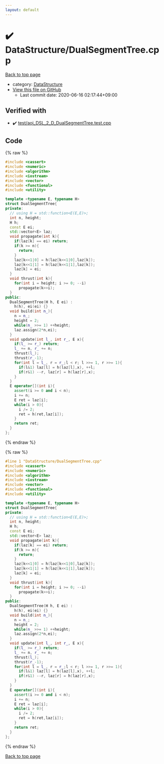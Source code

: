 ```yaml
---
layout: default
---
```


<!-- mathjax config similar to math.stackexchange -->
<script type="text/javascript" async
  src="https://cdnjs.cloudflare.com/ajax/libs/mathjax/2.7.5/MathJax.js?config=TeX-MML-AM_CHTML">
</script>
<script type="text/x-mathjax-config">
  MathJax.Hub.Config({
    TeX: { equationNumbers: { autoNumber: "AMS" }},
    tex2jax: {
      inlineMath: [ ['$','$'] ],
      processEscapes: true
    },
    "HTML-CSS": { matchFontHeight: false },
    displayAlign: "left",
    displayIndent: "2em"
  });
</script>

<script type="text/javascript" src="https://cdnjs.cloudflare.com/ajax/libs/jquery/3.4.1/jquery.min.js"></script>
<script src="https://cdn.jsdelivr.net/npm/jquery-balloon-js@1.1.2/jquery.balloon.min.js" integrity="sha256-ZEYs9VrgAeNuPvs15E39OsyOJaIkXEEt10fzxJ20+2I=" crossorigin="anonymous"></script>
<script type="text/javascript" src="../../assets/js/copy-button.js"></script>
<link rel="stylesheet" href="../../assets/css/copy-button.css" />


# :heavy_check_mark: DataStructure/DualSegmentTree.cpp

<a href="../../index.html">Back to top page</a>

* category: <a href="../../index.html#5e248f107086635fddcead5bf28943fc">DataStructure</a>
* <a href="{{ site.github.repository_url }}/blob/master/DataStructure/DualSegmentTree.cpp">View this file on GitHub</a>
    - Last commit date: 2020-06-16 02:17:44+09:00




## Verified with

* :heavy_check_mark: <a href="../../verify/test/aoj_DSL_2_D_DualSegmentTree.test.cpp.html">test/aoj_DSL_2_D_DualSegmentTree.test.cpp</a>


## Code

<a id="unbundled"></a>
{% raw %}
```cpp
#include <cassert>
#include <numeric>
#include <algorithm>
#include <iostream>
#include <vector>
#include <functional>
#include <utility>

template <typename E, typename H>
struct DualSegmentTree{
private:
  // using H = std::function<E(E,E)>;
  int n, height;
  H h;
  const E ei;
  std::vector<E> laz;
  void propagate(int k){
    if(laz[k] == ei) return;
    if(k >= n){
      return;
    }
    laz[k<<1|0] = h(laz[k<<1|0],laz[k]);
    laz[k<<1|1] = h(laz[k<<1|1],laz[k]);
    laz[k] = ei;
  }
  void thrust(int k){
    for(int i = height; i >= 0; --i)
      propagate(k>>i);
  }
public:
  DualSegmentTree(H h, E ei) :
    h(h), ei(ei) {}
  void build(int n_){
    n = n_;
    height = 2;
    while(n_ >>= 1) ++height;
    laz.assign(2*n,ei);
  }
  void update(int l_, int r_, E x){
    if(l_ >= r_) return;
    l_ += n, r_ += n;
    thrust(l_);
    thrust(r_-1);
    for(int l = l_, r = r_;l < r; l >>= 1, r >>= 1){
      if(l&1) laz[l] = h(laz[l],x), ++l;
      if(r&1) --r, laz[r] = h(laz[r],x);
    }
  }
  E operator[](int i){
    assert(i >= 0 and i < n);
    i += n;
    E ret = laz[i];
    while(i > 0){
      i /= 2;
      ret = h(ret,laz[i]);
    }
    return ret;
  }
};

```
{% endraw %}

<a id="bundled"></a>
{% raw %}
```cpp
#line 1 "DataStructure/DualSegmentTree.cpp"
#include <cassert>
#include <numeric>
#include <algorithm>
#include <iostream>
#include <vector>
#include <functional>
#include <utility>

template <typename E, typename H>
struct DualSegmentTree{
private:
  // using H = std::function<E(E,E)>;
  int n, height;
  H h;
  const E ei;
  std::vector<E> laz;
  void propagate(int k){
    if(laz[k] == ei) return;
    if(k >= n){
      return;
    }
    laz[k<<1|0] = h(laz[k<<1|0],laz[k]);
    laz[k<<1|1] = h(laz[k<<1|1],laz[k]);
    laz[k] = ei;
  }
  void thrust(int k){
    for(int i = height; i >= 0; --i)
      propagate(k>>i);
  }
public:
  DualSegmentTree(H h, E ei) :
    h(h), ei(ei) {}
  void build(int n_){
    n = n_;
    height = 2;
    while(n_ >>= 1) ++height;
    laz.assign(2*n,ei);
  }
  void update(int l_, int r_, E x){
    if(l_ >= r_) return;
    l_ += n, r_ += n;
    thrust(l_);
    thrust(r_-1);
    for(int l = l_, r = r_;l < r; l >>= 1, r >>= 1){
      if(l&1) laz[l] = h(laz[l],x), ++l;
      if(r&1) --r, laz[r] = h(laz[r],x);
    }
  }
  E operator[](int i){
    assert(i >= 0 and i < n);
    i += n;
    E ret = laz[i];
    while(i > 0){
      i /= 2;
      ret = h(ret,laz[i]);
    }
    return ret;
  }
};

```
{% endraw %}

<a href="../../index.html">Back to top page</a>

